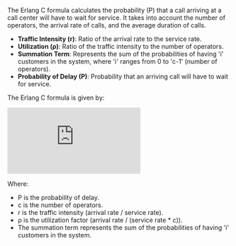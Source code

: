 The Erlang C formula calculates the probability (P) that a call arriving at a call center will have to wait for service. It takes into account the number of operators, the arrival rate of calls, and the average duration of calls.

- **Traffic Intensity (r)**: Ratio of the arrival rate to the service rate.
- **Utilization (ρ)**: Ratio of the traffic intensity to the number of operators.
- **Summation Term**: Represents the sum of the probabilities of having 'i' customers in the system, where 'i' ranges from 0 to 'c-1' (number of operators).
- **Probability of Delay (P)**: Probability that an arriving call will have to wait for service.

The Erlang C formula is given by:

![Erlang C Formula](https://latex.codecogs.com/png.latex?P%20%3D%20%5Cfrac%7B%5Cfrac%7Br%5Ec%7D%7Bc%21%20%5Ccdot%20%281%20-%20%5Crho%29%7D%7D%7B%5Cfrac%7Br%5Ec%7D%7Bc%21%20%5Ccdot%20%281%20-%20%5Crho%29%7D%20%2B%20%5Csum_%7Bi%3D0%7D%5E%7Bc-1%7D%20%5Cfrac%7Br%5Ei%7D%7Bi%21%7D%7D)

Where:
- P is the probability of delay.
- c is the number of operators.
- r is the traffic intensity (arrival rate / service rate).
- ρ is the utilization factor (arrival rate / (service rate * c)).
- The summation term represents the sum of the probabilities of having 'i' customers in the system.
